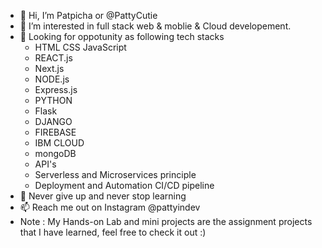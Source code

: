 - 👋 Hi, I’m Patpicha or @PattyCutie
- 👀 I’m interested in full stack web & moblie & Cloud developement.
- 💞️ Looking for oppotunity as following tech stacks
  - HTML CSS JavaScript
  - REACT.js
  - Next.js
  - NODE.js
  - Express.js
  - PYTHON
  - Flask
  - DJANGO
  - FIREBASE
  - IBM CLOUD
  - mongoDB
  - API's
  - Serverless and Microservices principle
  - Deployment and Automation CI/CD pipeline
- 🌱 Never give up and never stop learning
- 📫 Reach me out on Instagram @pattyindev
- Note : My Hands-on Lab and mini projects are the assignment projects that I have learned, feel free to check it out :)

<!---
PattyCutie/PattyCutie is a ✨ special ✨ repository because its `README.md` (this file) appears on your GitHub profile.
You can click the Preview link to take a look at your changes.
--->
